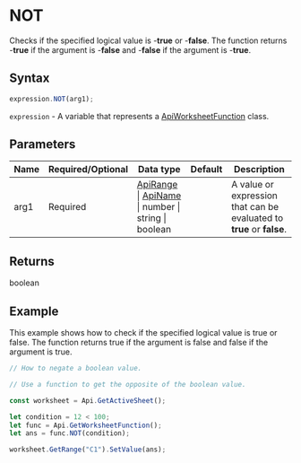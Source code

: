 # NOT

Checks if the specified logical value is -**true** or -**false**. The function returns -**true** if the argument is -**false** and -**false** if the argument is -**true**.

## Syntax

```javascript
expression.NOT(arg1);
```

`expression` - A variable that represents a [ApiWorksheetFunction](../ApiWorksheetFunction.md) class.

## Parameters

| **Name** | **Required/Optional** | **Data type** | **Default** | **Description** |
| ------------- | ------------- | ------------- | ------------- | ------------- |
| arg1 | Required | [ApiRange](../../ApiRange/ApiRange.md) \| [ApiName](../../ApiName/ApiName.md) \| number \| string \| boolean |  | A value or expression that can be evaluated to **true** or **false**. |

## Returns

boolean

## Example

This example shows how to сheck if the specified logical value is true or false. The function returns true if the argument is false and false if the argument is true.

```javascript editor-xlsx
// How to negate a boolean value.

// Use a function to get the opposite of the boolean value.

const worksheet = Api.GetActiveSheet();

let condition = 12 < 100;
let func = Api.GetWorksheetFunction();
let ans = func.NOT(condition);

worksheet.GetRange("C1").SetValue(ans);

```
